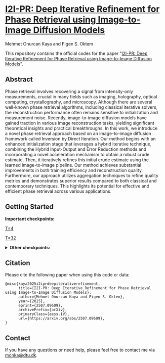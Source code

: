# [I2I-PR: Deep Iterative Refinement for Phase Retrieval using Image-to-Image Diffusion Models](https://arxiv.org/abs/2507.09609)
Mehmet Onurcan Kaya and Figen S. Oktem

This repository contains the official codes for the paper "[I2I-PR: Deep Iterative Refinement for Phase Retrieval using Image-to-Image Diffusion Models](https://arxiv.org/abs/2507.09609)".

## Abstract
Phase retrieval involves recovering a signal from intensity-only measurements, crucial in many fields such as imaging, holography, optical computing, crystallography, and microscopy. Although there are several well-known phase retrieval algorithms, including classical iterative solvers, the reconstruction performance often remains sensitive to initialization and measurement noise. Recently, image-to-image diffusion models have gained traction in various image reconstruction tasks, yielding significant theoretical insights and practical breakthroughs. In this work, we introduce a novel phase retrieval approach based on an image-to-image diffusion framework called Inversion by Direct Iteration. Our method begins with an enhanced initialization stage that leverages a hybrid iterative technique, combining the Hybrid Input-Output and Error Reduction methods and incorporating a novel acceleration mechanism to obtain a robust crude estimate. Then, it iteratively refines this initial crude estimate using the learned image-to-image pipeline. Our method achieves substantial improvements in both training efficiency and reconstruction quality. Furthermore, our approach utilizes aggregation techniques to refine quality metrics and demonstrates superior results compared to both classical and contemporary techniques. This highlights its potential for effective and efficient phase retrieval across various applications.

## Getting Started

**Important checkpoints:**

[T=4](https://mega.nz/folder/NWd3DYAI#KFQg8y_78Tlaft0wI5mX3A/file/FS10hT4T)

[T=32](https://mega.nz/folder/NWd3DYAI#KFQg8y_78Tlaft0wI5mX3A/file/Ea0U0JJQ)

<details>
<summary><b>Other checkpoints:</b></summary>

[5_8](https://mega.nz/folder/NWd3DYAI#KFQg8y_78Tlaft0wI5mX3A/file/MH1AkbYL)

[8](https://mega.nz/folder/NWd3DYAI#KFQg8y_78Tlaft0wI5mX3A/file/AWlySLYI)

</details>


## Citation
Please cite the following paper when using this code or data:
```
@misc{kaya2025i2iprdeepiterativerefinement,
      title={I2I-PR: Deep Iterative Refinement for Phase Retrieval using Image-to-Image Diffusion Models}, 
      author={Mehmet Onurcan Kaya and Figen S. Oktem},
      year={2025},
      eprint={2507.09609},
      archivePrefix={arXiv},
      primaryClass={eess.IV},
      url={https://arxiv.org/abs/2507.09609}, 
}
```

## Contact
If you have any questions or need help, please feel free to contact me via monka@dtu.dk.


